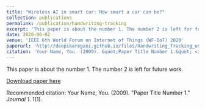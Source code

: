 ```yaml
---
title: "Wireless AI in smart car: How smart a car can be?"
collection: publications
permalink: /publication/handwriting-tracking
excerpt: 'This paper is about the number 1. The number 2 is left for future work.'
date: 2020-06-02
venue: 'IEEE 6th World Forum on Internet of Things (WF-IoT) 2020'
paperurl: 'http://deepikaregani.github.io/files/Handwriting_Tracking_using_60_GHz_mmWave_2020.pdf'
citation: 'Your Name, You. (2009). &quot;Paper Title Number 1.&quot; <i>Journal 1</i>. 1(1).'
---
```

This paper is about the number 1. The number 2 is left for future work.

[Download paper here](http://academicpages.github.io/files/Handwriting_Tracking_using_60_GHz_mmWave_2020.pdf)

Recommended citation: Your Name, You. (2009). "Paper Title Number 1." <i>Journal 1</i>. 1(1).
